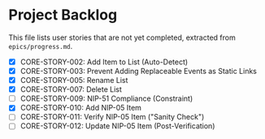 # Project Backlog

This file lists user stories that are not yet completed, extracted from `epics/progress.md`.

- [x] CORE-STORY-002: Add Item to List (Auto-Detect)
- [x] CORE-STORY-003: Prevent Adding Replaceable Events as Static Links
- [x] CORE-STORY-005: Rename List
- [x] CORE-STORY-007: Delete List
- [ ] CORE-STORY-009: NIP-51 Compliance (Constraint)
- [x] CORE-STORY-010: Add NIP-05 Item
- [ ] CORE-STORY-011: Verify NIP-05 Item ("Sanity Check")
- [ ] CORE-STORY-012: Update NIP-05 Item (Post-Verification)

